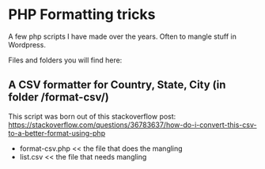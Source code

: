 # PHP Formatting tricks
A few php scripts I have made over the years. Often to mangle stuff in Wordpress.

Files and folders you will find here:

A CSV formatter for Country, State, City (in folder /format-csv/)
-----
This script was born out of this stackoverflow post: https://stackoverflow.com/questions/36783637/how-do-i-convert-this-csv-to-a-better-format-using-php

* format-csv.php << the file that does the mangling
* list.csv << the file that needs mangling
